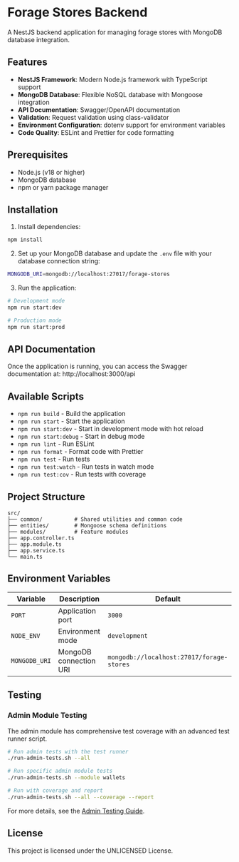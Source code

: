 # Forage Stores Backend

A NestJS backend application for managing forage stores with MongoDB database integration.

## Features

- **NestJS Framework**: Modern Node.js framework with TypeScript support
- **MongoDB Database**: Flexible NoSQL database with Mongoose integration
- **API Documentation**: Swagger/OpenAPI documentation
- **Validation**: Request validation using class-validator
- **Environment Configuration**: dotenv support for environment variables
- **Code Quality**: ESLint and Prettier for code formatting

## Prerequisites

- Node.js (v18 or higher)
- MongoDB database
- npm or yarn package manager

## Installation

1. Install dependencies:

```bash
npm install
```

2. Set up your MongoDB database and update the `.env` file with your database connection string:

```bash
MONGODB_URI=mongodb://localhost:27017/forage-stores
```

3. Run the application:

```bash
# Development mode
npm run start:dev

# Production mode
npm run start:prod
```

## API Documentation

Once the application is running, you can access the Swagger documentation at:
http://localhost:3000/api

## Available Scripts

- `npm run build` - Build the application
- `npm run start` - Start the application
- `npm run start:dev` - Start in development mode with hot reload
- `npm run start:debug` - Start in debug mode
- `npm run lint` - Run ESLint
- `npm run format` - Format code with Prettier
- `npm run test` - Run tests
- `npm run test:watch` - Run tests in watch mode
- `npm run test:cov` - Run tests with coverage

## Project Structure

```
src/
├── common/          # Shared utilities and common code
├── entities/        # Mongoose schema definitions
├── modules/         # Feature modules
├── app.controller.ts
├── app.module.ts
├── app.service.ts
└── main.ts
```

## Environment Variables

| Variable      | Description            | Default                                   |
| ------------- | ---------------------- | ----------------------------------------- |
| `PORT`        | Application port       | `3000`                                    |
| `NODE_ENV`    | Environment mode       | `development`                             |
| `MONGODB_URI` | MongoDB connection URI | `mongodb://localhost:27017/forage-stores` |

## Testing

### Admin Module Testing

The admin module has comprehensive test coverage with an advanced test runner script.

```bash
# Run admin tests with the test runner
./run-admin-tests.sh --all

# Run specific admin module tests
./run-admin-tests.sh --module wallets

# Run with coverage and report
./run-admin-tests.sh --all --coverage --report
```

For more details, see the [Admin Testing Guide](test/docs/ADMIN-TESTING.md).

## License

This project is licensed under the UNLICENSED License.
